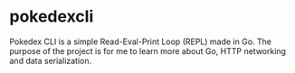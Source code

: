 # pokedexcli

Pokedex CLI is a simple Read-Eval-Print Loop (REPL) made in Go. The purpose of the project is for me to learn more about Go, HTTP networking and data serialization.
